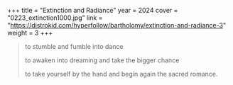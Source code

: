 +++
title = "Extinction and Radiance"
year = 2024
cover = "0223_extinction1000.jpg"
link = "https://distrokid.com/hyperfollow/bartholomy/extinction-and-radiance-3"
weight = 3
+++

> to stumble and fumble into dance
>
> to awaken into dreaming and take the bigger chance
>
> to take yourself by the hand and begin again the sacred romance.
